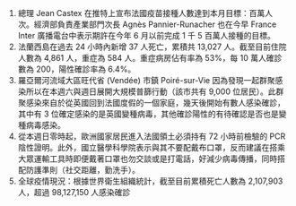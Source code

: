 1. 總理 Jean Castex 在推特上宣布法國疫苗接種人數達到本月目標：百萬人次。經濟部負責產業部門次長 Agnès Pannier-Runacher 也在今早 France Inter 廣播電台中表示期許在今年 6 月以前完成 1 千 5 百萬人接種的目標。
1. 法蘭西島在過去 24 小時內新增 37 人死亡，累積共 13,027 人。截至目前住院人數為 4,861 人，重症為 584 人。重症病房佔有率為 53%，每 10 萬人確診數為 200，陽性確診率為 6.4%。
1. 羅亞爾河流域大區旺代省 \(Vendée\) 市鎮 Poiré-sur-Vie 因為發現一起群聚感染所以在本週六與週日展開大規模普篩行動（該市共有 9,000 位居民）。此群聚感染來自於從英國回到法國度假的一個家庭，幾天後開始有數人感染確診，其中有 3 位確定感染的是英國變種病毒，其他確診陽性的有待確認是否也是變種病毒感染。
1. 從本週日零時起，歐洲國家居民進入法國領土必須持有 72 小時前檢驗的 PCR 陰性證明。此外，國立醫學科學院表示與其不要配戴布口罩，反而建議在搭乘大眾運輸工具時即便戴著口罩也勿交談或是打電話，好減少病毒傳播，同時搭配防護準則（社交距離，勤洗手）。
1. 全球疫情現況：根據世界衛生組織統計，截至目前累積死亡人數為 2,107,903 人，超過 98,127,150 人感染確診